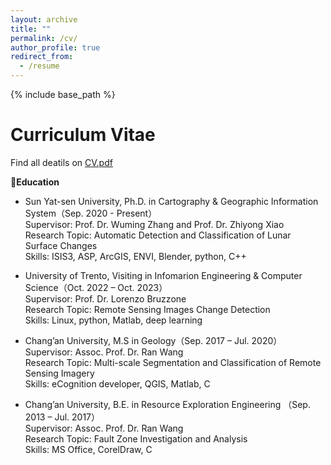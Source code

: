 ```yaml
---
layout: archive
title: ""
permalink: /cv/
author_profile: true
redirect_from:
  - /resume
---
```


{% include base_path %}

Curriculum Vitae
======

Find all deatils on [CV.pdf](ZhouxuanXiao_CV_2024v1.pdf)

📖**Education**

* Sun Yat-sen University, Ph.D. in Cartography & Geographic Information System（Sep. 2020 - Present）<br>
Supervisor: Prof. Dr. Wuming Zhang and Prof. Dr. Zhiyong Xiao<br>
Research Topic: Automatic Detection and Classification of Lunar Surface Changes<br>
Skills: ISIS3, ASP, ArcGIS, ENVI, Blender, python, C++<br>

* University of Trento, Visiting in Infomarion Engineering & Computer Science（Oct. 2022 – Oct. 2023）<br>
Supervisor: Prof. Dr. Lorenzo Bruzzone<br>
Research Topic: Remote Sensing Images Change Detection<br>
Skills: Linux, python, Matlab, deep learning<br>

* Chang’an University, M.S in Geology（Sep. 2017 – Jul. 2020）<br>
Supervisor: Assoc. Prof. Dr. Ran Wang<br>
Research Topic: Multi-scale Segmentation and Classification of Remote Sensing Imagery<br>
Skills: eCognition developer, QGIS, Matlab, C<br>

* Chang’an University, B.E. in Resource Exploration Engineering （Sep. 2013 – Jul. 2017）<br>
Supervisor: Assoc. Prof. Dr. Ran Wang<br>
Research Topic: Fault Zone Investigation and Analysis<br>
Skills: MS Office, CorelDraw, C<br>